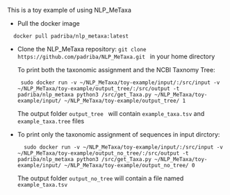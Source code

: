 This is a toy example of using NLP_MeTaxa

- Pull the docker image
```
  docker pull padriba/nlp_metaxa:latest
```
- Clone the NLP_MeTaxa repository: ```git clone https://github.com/padriba/NLP_MeTaxa.git ``` in your home directory

  To print both the taxonomic assignment and the  NCBI Taxnomy Tree: 
  ```
   sudo docker run -v ~/NLP_MeTaxa/toy-example/input/:/src/input -v ~/NLP_MeTaxa/toy-example/output_tree/:/src/output -t    padriba/nlp_metaxa python3 /src/get_Taxa.py ~/NLP_MeTaxa/toy-example/input/ ~/NLP_MeTaxa/toy-example/output_tree/ 1
  ```
  The output folder ```output_tree ``` will contain ```example_taxa.tsv``` and ```example_taxa.tree``` files

- To print only the taxonomic assignment of sequences in input dirctory:
  ```
    sudo docker run -v ~/NLP_MeTaxa/toy-example/input/:/src/input -v ~/NLP_MeTaxa/toy-example/output_no_tree/:/src/output -t padriba/nlp_metaxa python3 /src/get_Taxa.py ~/NLP_MeTaxa/toy-example/input/ ~/NLP_MeTaxa/toy-example/output_no_tree/ 0
  ```
  The output folder ```output_no_tree``` will contain a file named ```example_taxa.tsv```
